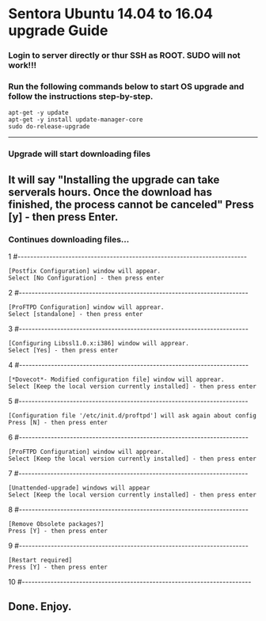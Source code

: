# Sentora Ubuntu 14.04 to 16.04 upgrade Guide

### Login to server directly or thur SSH as ROOT. SUDO will not work!!!
### Run the following commands below to start OS upgrade and follow the instructions step-by-step.
```
apt-get -y update
apt-get -y install update-manager-core
sudo do-release-upgrade
```
------------------------------------------------------------------------
### Upgrade will start downloading files
It will say "Installing the upgrade can take serverals hours. Once the download has finished, the process cannot be canceled"
Press [y] - then press Enter.
------------------------------------------------------------------------

### Continues downloading files...

1 #------------------------------------------------------------------------
```
[Postfix Configuration] window will appear.
Select [No Configuration] - then press enter
```
2 #------------------------------------------------------------------------
```
[ProFTPD Configuration] window will apprear.
Select [standalone] - then press enter
```
3 #------------------------------------------------------------------------
```
[Configuring Libssl1.0.x:i386] window will apprear.
Select [Yes] - then press enter
```
4 #------------------------------------------------------------------------
```
[*Dovecot*- Modified configuration file] window will apprear.
Select [Keep the local version currently installed] - then press enter
```
5 #------------------------------------------------------------------------
```
[Configuration file '/etc/init.d/proftpd'] will ask again about config
Press [N] - then press enter
```
6 #------------------------------------------------------------------------
```
[ProFTPD Configuration] window will apprear.
Select [Keep the local version currently installed] - then press enter
```
7 #------------------------------------------------------------------------
```
[Unattended-upgrade] windows will appear
Select [Keep the local version currently installed] - then press enter
```
8 #------------------------------------------------------------------------
```
[Remove Obsolete packages?]
Press [Y] - then press enter
```
9 #------------------------------------------------------------------------
```
[Restart required]
Press [Y] - then press enter
```
10 #------------------------------------------------------------------------

## Done. Enjoy.


